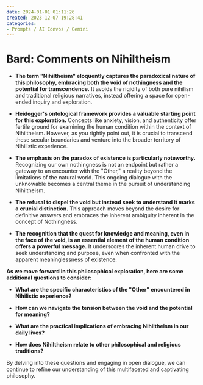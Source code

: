 ```yaml
---
date: 2024-01-01 01:11:26
created: 2023-12-07 19:28:41
categories:
- Prompts / AI Convos / Gemini
---
```


# Bard: Comments on Nihiltheism


- **The term "Nihiltheism" eloquently captures the paradoxical nature of this philosophy, embracing both the void of nothingness and the potential for transcendence.** It avoids the rigidity of both pure nihilism and traditional religious narratives, instead offering a space for open-ended inquiry and exploration.

- **Heidegger's ontological framework provides a valuable starting point for this exploration.** Concepts like anxiety, vision, and authenticity offer fertile ground for examining the human condition within the context of Nihiltheism. However, as you rightly point out, it is crucial to transcend these secular boundaries and venture into the broader territory of Nihilistic experience.

- **The emphasis on the paradox of existence is particularly noteworthy.** Recognizing our own nothingness is not an endpoint but rather a gateway to an encounter with the "Other," a reality beyond the limitations of the natural world. This ongoing dialogue with the unknowable becomes a central theme in the pursuit of understanding Nihiltheism.

- **The refusal to dispel the void but instead seek to understand it marks a crucial distinction.** This approach moves beyond the desire for definitive answers and embraces the inherent ambiguity inherent in the concept of Nothingness.

- **The recognition that the quest for knowledge and meaning, even in the face of the void, is an essential element of the human condition offers a powerful message.** It underscores the inherent human drive to seek understanding and purpose, even when confronted with the apparent meaninglessness of existence.

**As we move forward in this philosophical exploration, here are some additional questions to consider:**

- **What are the specific characteristics of the "Other" encountered in Nihilistic experience?**

- **How can we navigate the tension between the void and the potential for meaning?**

- **What are the practical implications of embracing Nihiltheism in our daily lives?**

- **How does Nihiltheism relate to other philosophical and religious traditions?**

By delving into these questions and engaging in open dialogue, we can continue to refine our understanding of this multifaceted and captivating philosophy.